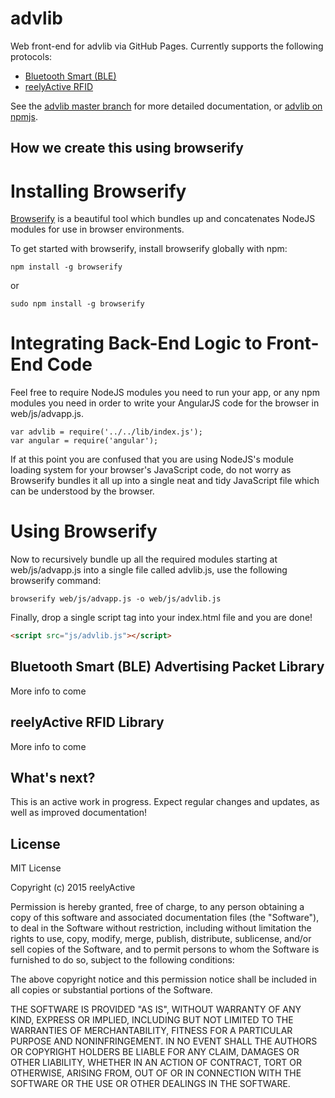 advlib
======

Web front-end for advlib via GitHub Pages.  Currently supports the following protocols:
* [Bluetooth Smart (BLE)](#bluetooth-smart-ble-advertising-packet-library)
* [reelyActive RFID](#reelyactive-rfid-library)

See the [advlib master branch](https://github.com/reelyactive/advlib) for more detailed documentation, or [advlib on npmjs](https://www.npmjs.com/package/advlib).


How we create this using browserify
-----------------------------------

# Installing Browserify

[Browserify](http://browserify.org/) is a beautiful tool which bundles up and concatenates NodeJS modules for use in browser environments.  

To get started with browserify, install browserify globally with npm:

    npm install -g browserify

or

    sudo npm install -g browserify

# Integrating Back-End Logic to Front-End Code

Feel free to require NodeJS modules you need to run your app, or any npm modules you need in order to write your AngularJS code for the browser in web/js/advapp.js. 

    var advlib = require('../../lib/index.js');
    var angular = require('angular');

If at this point you are confused that you are using NodeJS's module loading system for your browser's JavaScript code, do not worry as Browserify bundles it all up into a single neat and tidy JavaScript file which can be understood by the browser.

# Using Browserify

Now to recursively bundle up all the required modules starting at web/js/advapp.js into a single file called advlib.js, use the following browserify command:

    browserify web/js/advapp.js -o web/js/advlib.js 

Finally, drop a single script tag into your index.html file and you are done!

``` html
<script src="js/advlib.js"></script>
```



Bluetooth Smart (BLE) Advertising Packet Library
------------------------------------------------

More info to come


reelyActive RFID Library
------------------------

More info to come


What's next?
------------

This is an active work in progress.  Expect regular changes and updates, as well as improved documentation!


License
-------

MIT License

Copyright (c) 2015 reelyActive

Permission is hereby granted, free of charge, to any person obtaining a copy of this software and associated documentation files (the "Software"), to deal in the Software without restriction, including without limitation the rights to use, copy, modify, merge, publish, distribute, sublicense, and/or sell copies of the Software, and to permit persons to whom the Software is furnished to do so, subject to the following conditions:

The above copyright notice and this permission notice shall be included in all copies or substantial portions of the Software.

THE SOFTWARE IS PROVIDED "AS IS", WITHOUT WARRANTY OF ANY KIND, EXPRESS OR 
IMPLIED, INCLUDING BUT NOT LIMITED TO THE WARRANTIES OF MERCHANTABILITY, 
FITNESS FOR A PARTICULAR PURPOSE AND NONINFRINGEMENT. IN NO EVENT SHALL THE 
AUTHORS OR COPYRIGHT HOLDERS BE LIABLE FOR ANY CLAIM, DAMAGES OR OTHER 
LIABILITY, WHETHER IN AN ACTION OF CONTRACT, TORT OR OTHERWISE, ARISING FROM, 
OUT OF OR IN CONNECTION WITH THE SOFTWARE OR THE USE OR OTHER DEALINGS IN 
THE SOFTWARE.
